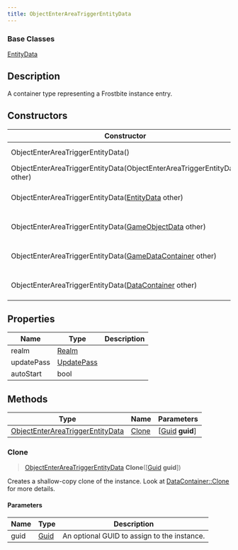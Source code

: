 ```yaml
---
title: ObjectEnterAreaTriggerEntityData
---
```

### Base Classes

[EntityData](EntityData)

## Description

A container type representing a Frostbite instance entry.

## Constructors

| Constructor                                                                                 | Description                                                                                                                                             |
| ------------------------------------------------------------------------------------------- | ------------------------------------------------------------------------------------------------------------------------------------------------------- |
| ObjectEnterAreaTriggerEntityData()                                                          | Create a new instance of this container type.                                                                                                           |
| ObjectEnterAreaTriggerEntityData(ObjectEnterAreaTriggerEntityData other)                    | Create a reference copy of an instance of the same type.                                                                                                |
| ObjectEnterAreaTriggerEntityData([EntityData](EntityData) other)                            | Upcast an instance of type [EntityData](EntityData) to [ObjectEnterAreaTriggerEntityData](ObjectEnterAreaTriggerEntityData).                            |
| ObjectEnterAreaTriggerEntityData([GameObjectData](GameObjectData) other)                    | Upcast an instance of type [GameObjectData](GameObjectData) to [ObjectEnterAreaTriggerEntityData](ObjectEnterAreaTriggerEntityData).                    |
| ObjectEnterAreaTriggerEntityData([GameDataContainer](GameDataContainer) other)              | Upcast an instance of type [GameDataContainer](GameDataContainer) to [ObjectEnterAreaTriggerEntityData](ObjectEnterAreaTriggerEntityData).              |
| ObjectEnterAreaTriggerEntityData([DataContainer](/vext/ref/shared/class/datacontainer) other) | Upcast an instance of type [DataContainer](/vext/ref/shared/class/datacontainer) to [ObjectEnterAreaTriggerEntityData](ObjectEnterAreaTriggerEntityData). |

## Properties

| Name       | Type                     | Description |
| ---------- | ------------------------ | ----------- |
| realm      | [Realm](Realm)           |             |
| updatePass | [UpdatePass](UpdatePass) |             |
| autoStart  | bool                     |             |

## Methods

| Type                                                                 | Name            | Parameters                                     |
| -------------------------------------------------------------------- | --------------- | ---------------------------------------------- |
| [ObjectEnterAreaTriggerEntityData](ObjectEnterAreaTriggerEntityData) | [Clone](#clone) | \[[Guid](/vext/ref/shared/class/guid) **guid**\] |

### Clone

> [ObjectEnterAreaTriggerEntityData](ObjectEnterAreaTriggerEntityData) **Clone**(\[[Guid](/vext/ref/shared/class/guid) **guid**\])

Creates a shallow-copy clone of the instance. Look at [DataContainer::Clone](/vext/ref/shared/class/datacontainer#clone) for more details.

#### Parameters

| Name | Type         | Description                                 |
| ---- | ------------ | ------------------------------------------- |
| guid | [Guid](Guid) | An optional GUID to assign to the instance. |
